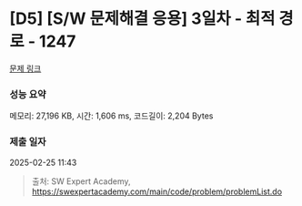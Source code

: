 # [D5] [S/W 문제해결 응용] 3일차 - 최적 경로 - 1247 

[문제 링크](https://swexpertacademy.com/main/code/problem/problemDetail.do?contestProbId=AV15OZ4qAPICFAYD) 

### 성능 요약

메모리: 27,196 KB, 시간: 1,606 ms, 코드길이: 2,204 Bytes

### 제출 일자

2025-02-25 11:43



> 출처: SW Expert Academy, https://swexpertacademy.com/main/code/problem/problemList.do